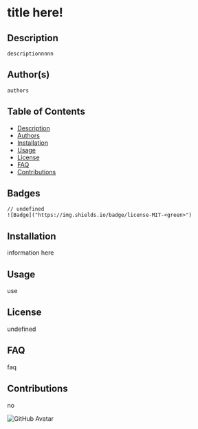 

# title here!

## Description
    descriptionnnnn
    
## Author(s)
    authors

## Table of Contents
* [Description](#description)
* [Authors](#author(s))
* [Installation](#installation)
* [Usage](#usage)
* [License](#license)
* [FAQ](#faq)
* [Contributions](#contributions)
    
## Badges
    // undefined
    ![Badge]("https://img.shields.io/badge/license-MIT-<green>")  

## Installation
information here
    
## Usage
use

## License
undefined

## FAQ
faq

## Contributions
no

![GitHub Avatar](https://avatars0.githubusercontent.com/u/68087628?v=4)

